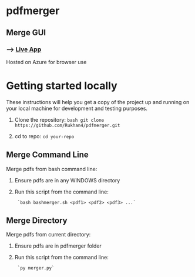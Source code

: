 # pdfmerger

## Merge GUI

### --> [Live App](https://pdf-merger-sk1.azurewebsites.net/)

Hosted on Azure for browser use

# Getting started locally

These instructions will help you get a copy of the project up and running on your local machine for development and testing purposes.

1. Clone the repository:
   `bash
   git clone https://github.com/Rukhan4/pdfmerger.git`

2. cd to repo:
   `cd your-repo`

## Merge Command Line

Merge pdfs from bash command line:
1. Ensure pdfs are in any WINDOWS directory 
2. Run this script from the command line:
    
        `bash bashmerger.sh <pdf1> <pdf2> <pdf3> ...`

## Merge Directory

Merge pdfs from current directory:
1. Ensure pdfs are in pdfmerger folder
2. Run this script from the command line:
    
        `py merger.py`

